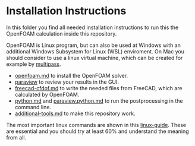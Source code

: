 Installation Instructions
======================================================================

In this folder you find all needed installation instructions to run this the OpenFOAM calculation inside this repository. 

OpenFOAM is Linux program, but can also be used at Windows with an additional Windows Subsystem for Linux (WSL) enviroment. 
On Mac you should consider to use a linux virtual machine, which can be created for example by [multipass](https://multipass.run/).  

* [openfoam.md](openfoam.md) to install the OpenFOAM solver.  
* [paraview](paraview.md) to review your results in the GUI. 
* [freecad-cfdof.md](freecad-cfdof.md) to write the needed files from FreeCAD, which are calculated by OpenFOAM.  
* [python.md](python.md) and [paraview.python.md](paraview.python.md) to run the postprocessing in the command line.  
* [additional-tools.md](additional-software.md) to make this repository work.  

The most important linux commands are shown in this [linux-guide]. 
These are essential and you should try at least 60% and understand the meaning from all. 


[linux-guide]:              https://cfd.direct/openfoam/linux-guide/
